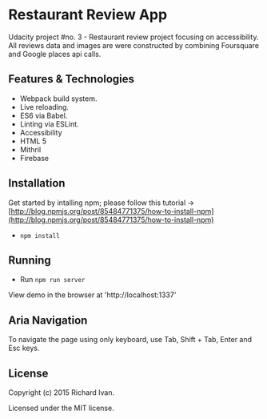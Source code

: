 # Restaurant Review App
Udacity project #no. 3 - Restaurant review project focusing on accessibility. All reviews data and images are were constructed by combining Foursquare and Google places api calls.

## Features & Technologies

* Webpack build system.
* Live reloading.
* ES6 via Babel.
* Linting via ESLint.
* Accessibility
* HTML 5
* Mithril
* Firebase


## Installation

Get started by intalling npm; please follow this tutorial -> [http://blog.npmjs.org/post/85484771375/how-to-install-npm](http://blog.npmjs.org/post/85484771375/how-to-install-npm)

* ```npm install```


## Running

* Run ```npm run server```

View demo in the browser at 'http://localhost:1337'

## Aria Navigation

To navigate the page using only keyboard, use Tab, Shift + Tab, Enter and Esc keys.
 
## License

Copyright (c) 2015 Richard Ivan.

Licensed under the MIT license.
